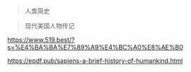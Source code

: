 >人类简史

>现代美国人物传记

https://www.519.best/?s=%E4%BA%BA%E7%89%A9%E4%BC%A0%E8%AE%B0

https://epdf.pub/sapiens-a-brief-history-of-humankind.html
